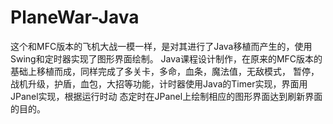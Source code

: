 # PlaneWar-Java
这个和MFC版本的飞机大战一模一样，是对其进行了Java移植而产生的，使用Swing和定时器实现了图形界面绘制。
Java课程设计制作，在原来的MFC版本的基础上移植而成，同样完成了多关卡，多命，血条，魔法值，无敌模式，
暂停，战机升级，护盾，血包，大招等功能，计时器使用Java的Timer实现，界面用JPanel实现，根据运行时动
态定时在JPanel上绘制相应的图形界面达到刷新界面的目的。
